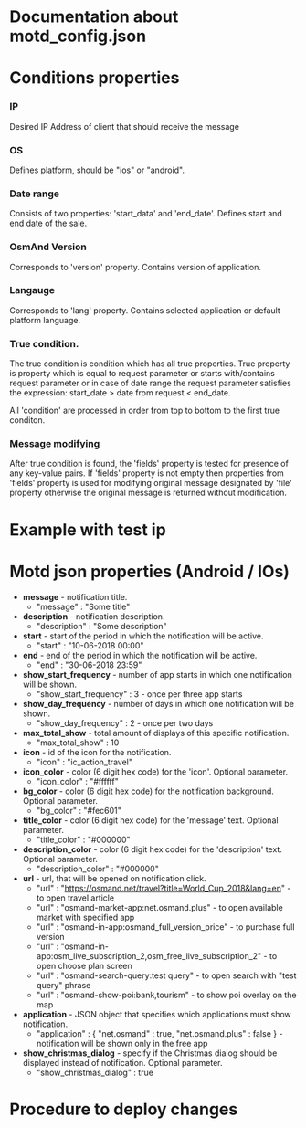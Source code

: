 Documentation about motd_config.json
================================
# Conditions properties
### IP  
  Desired IP Address of client that should receive the message
### OS  
  Defines platform, should be "ios" or "android".
### Date range  
  Consists of two properties: 'start_data' and 'end_date'. Defines start and end date of the sale.
### OsmAnd Version
  Corresponds to 'version' property. Contains version of application.
### Langauge
  Corresponds to 'lang' property. Contains selected application or default platform language.  

### True condition. 
The true condition is condition which has all true properties. True property is property which is equal to request parameter or starts with/contains request parameter or in case of date range the request parameter satisfies the expression: start_date > date from request < end_date.

All 'condition' are processed in order from top to bottom to the first true conditon.

### Message modifying
After true condition is found, the 'fields' property is tested for presence of any key-value pairs. If 'fields' property is not empty then properties from 'fields' property is used for modifying original message designated by 'file' property otherwise the original message is returned without modification.

# Example with test ip



# Motd json properties (Android / IOs)
- **message** - notification title.
  - "message" : "Some title"
- **description** - notification description.
  - "description" : "Some description"
- **start** - start of the period in which the notification will be active.
  - "start" : "10-06-2018 00:00"
- **end** - end of the period in which the notification will be active.
  - "end" : "30-06-2018 23:59"
- **show_start_frequency** - number of app starts in which one notification will be shown.
  - "show_start_frequency" : 3 - once per three app starts
- **show_day_frequency** - number of days in which one notification will be shown.
  - "show_day_frequency" : 2 - once per two days
- **max_total_show** - total amount of displays of this specific notification.
  - "max_total_show" : 10
- **icon** - id of the icon for the notification.
  - "icon" : "ic_action_travel"
- **icon_color** - color (6 digit hex code) for the 'icon'. Optional parameter.
  - "icon_color" : "#ffffff"
- **bg_color** - color (6 digit hex code) for the notification background. Optional parameter.
  - "bg_color" : "#fec601"
- **title_color** - color (6 digit hex code) for the 'message' text. Optional parameter.
  - "title_color" : "#000000"
- **description_color** - color (6 digit hex code) for the 'description' text. Optional parameter.
  - "description_color" : "#000000"
- **url** - url, that will be opened on notification click.
  - "url" : "https://osmand.net/travel?title=World_Cup_2018&lang=en" - to open travel article
  - "url" : "osmand-market-app:net.osmand.plus" - to open available market with specified app
  - "url" : "osmand-in-app:osmand_full_version_price" - to purchase full version
  - "url" : "osmand-in-app:osm_live_subscription_2,osm_free_live_subscription_2" - to open choose plan screen
  - "url" : "osmand-search-query:test query" - to open search with "test query" phrase
  - "url" : "osmand-show-poi:bank,tourism" - to show poi overlay on the map
- **application** - JSON object that specifies which applications must show notification.
  -   "application" : { "net.osmand" : true, "net.osmand.plus" : false } - notification will be shown only in the free app
- **show_christmas_dialog** - specify if the Christmas dialog should be displayed instead of notification. Optional parameter.
  - "show_christmas_dialog" : true

# Procedure to deploy changes
